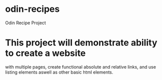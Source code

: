 # odin-recipes
Odin Recipe Project
# This project will demonstrate ability to create a website 
with multiple pages, create functional absolute and relative 
links, and use listing elements aswell as other basic html
elements.
